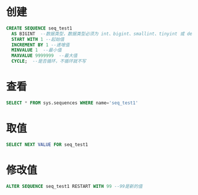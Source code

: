 # 创建

```sql
CREATE SEQUENCE seq_test1
  AS BIGINT  --数据类型，数据类型必须为 int、bigint、smallint、tinyint 或 decimal，或者是小数位数为 0 的 numeric 数据类型，或是基于以上 integer 数据类型之一的任何用户定义数据类型。
  START WITH 1 --起始值
  INCREMENT BY 1 --递增值
  MINVALUE 1  --最小值
  MAXVALUE 9999999  --最大值
  CYCLE;  --是否循环，不循环就不写
```

# 查看

```sql
SELECT * FROM sys.sequences WHERE name='seq_test1'
```

# 取值

```sql
SELECT NEXT VALUE FOR seq_test1
```

# 修改值

```sql
ALTER SEQUENCE seq_test1 RESTART WITH 99 --99是新的值
```